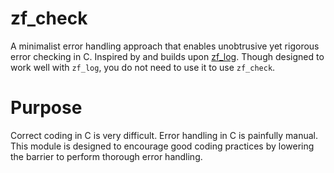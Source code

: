 
# zf_check

A minimalist error handling approach that enables unobtrusive yet rigorous error checking in C.
Inspired by and builds upon [zf_log](https://github.com/wonder-mice/zf_log). Though designed to work
well with `zf_log`, you do not need to use it to use `zf_check`.

# Purpose

Correct coding in C is very difficult. Error handling in C is painfully manual. This module is
designed to encourage good coding practices by lowering the barrier to perform thorough error
handling.
